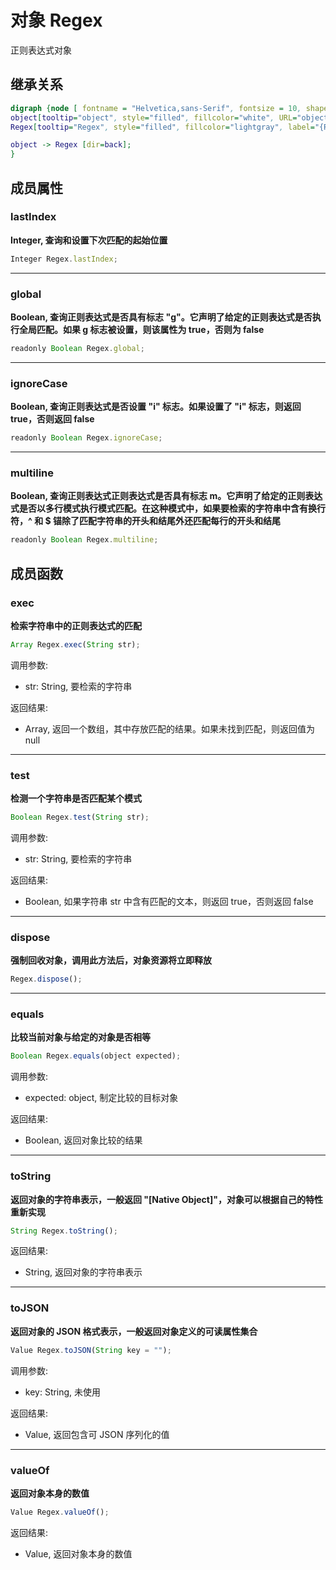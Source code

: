 # 对象 Regex
正则表达式对象

## 继承关系
```dot
digraph {node [ fontname = "Helvetica,sans-Serif", fontsize = 10, shape = "record" ];
object[tooltip="object", style="filled", fillcolor="white", URL="object.md", label="{object|dispose()\lequals()\ltoString()\ltoJSON()\lvalueOf()\l}"];
Regex[tooltip="Regex", style="filled", fillcolor="lightgray", label="{Regex|lastIndex\lglobal\lignoreCase\lmultiline\l|exec()\ltest()\l}"];

object -> Regex [dir=back];
}
```

## 成员属性
        
### lastIndex
**Integer, 查询和设置下次匹配的起始位置**

```JavaScript
Integer Regex.lastIndex;
```

--------------------------
### global
**Boolean, 查询正则表达式是否具有标志 "g"。它声明了给定的正则表达式是否执行全局匹配。如果 g 标志被设置，则该属性为 true，否则为 false**

```JavaScript
readonly Boolean Regex.global;
```

--------------------------
### ignoreCase
**Boolean, 查询正则表达式是否设置 "i" 标志。如果设置了 "i" 标志，则返回 true，否则返回 false**

```JavaScript
readonly Boolean Regex.ignoreCase;
```

--------------------------
### multiline
**Boolean, 查询正则表达式正则表达式是否具有标志 m。它声明了给定的正则表达式是否以多行模式执行模式匹配。在这种模式中，如果要检索的字符串中含有换行符，^ 和 $ 锚除了匹配字符串的开头和结尾外还匹配每行的开头和结尾**

```JavaScript
readonly Boolean Regex.multiline;
```

## 成员函数
        
### exec
**检索字符串中的正则表达式的匹配**

```JavaScript
Array Regex.exec(String str);
```

调用参数:
* str: String, 要检索的字符串

返回结果:
* Array, 返回一个数组，其中存放匹配的结果。如果未找到匹配，则返回值为 null

--------------------------
### test
**检测一个字符串是否匹配某个模式**

```JavaScript
Boolean Regex.test(String str);
```

调用参数:
* str: String, 要检索的字符串

返回结果:
* Boolean, 如果字符串 str 中含有匹配的文本，则返回 true，否则返回 false

--------------------------
### dispose
**强制回收对象，调用此方法后，对象资源将立即释放**

```JavaScript
Regex.dispose();
```

--------------------------
### equals
**比较当前对象与给定的对象是否相等**

```JavaScript
Boolean Regex.equals(object expected);
```

调用参数:
* expected: object, 制定比较的目标对象

返回结果:
* Boolean, 返回对象比较的结果

--------------------------
### toString
**返回对象的字符串表示，一般返回 "[Native Object]"，对象可以根据自己的特性重新实现**

```JavaScript
String Regex.toString();
```

返回结果:
* String, 返回对象的字符串表示

--------------------------
### toJSON
**返回对象的 JSON 格式表示，一般返回对象定义的可读属性集合**

```JavaScript
Value Regex.toJSON(String key = "");
```

调用参数:
* key: String, 未使用

返回结果:
* Value, 返回包含可 JSON 序列化的值

--------------------------
### valueOf
**返回对象本身的数值**

```JavaScript
Value Regex.valueOf();
```

返回结果:
* Value, 返回对象本身的数值

